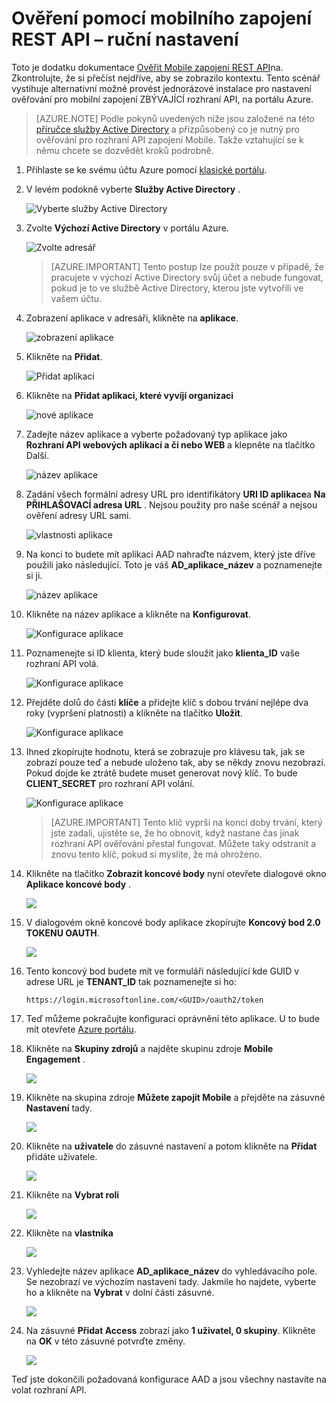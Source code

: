 <properties 
    pageTitle="Ověření pomocí mobilního zapojení REST API – ruční nastavení"
    description="Popisuje, jak ručně nastavit ověřování pro mobilní zapojení REST API" 
    services="mobile-engagement" 
    documentationCenter="mobile" 
    authors="piyushjo"
    manager="erikre"
    editor=""/>

<tags
    ms.service="mobile-engagement"
    ms.devlang="na"
    ms.topic="article"
    ms.tgt_pltfrm="mobile-multiple"
    ms.workload="mobile" 
    ms.date="08/19/2016"
    ms.author="piyushjo"/>

# <a name="authenticate-with-mobile-engagement-rest-apis---manual-setup"></a>Ověření pomocí mobilního zapojení REST API – ruční nastavení

Toto je dodatku dokumentace [Ověřit Mobile zapojení REST API](mobile-engagement-api-authentication.md)na. Zkontrolujte, že si přečíst nejdříve, aby se zobrazilo kontextu. Tento scénář vystihuje alternativní možné provést jednorázové instalace pro nastavení ověřování pro mobilní zapojení ZBÝVAJÍCÍ rozhraní API, na portálu Azure. 

>[AZURE.NOTE] Podle pokynů uvedených níže jsou založené na této [příručce služby Active Directory](../resource-group-create-service-principal-portal.md) a přizpůsobený co je nutný pro ověřování pro rozhraní API zapojení Mobile. Takže vztahující se k němu chcete se dozvědět kroků podrobně. 

1. Přihlaste se ke svému účtu Azure pomocí [klasické portálu](https://manage.windowsazure.com/).

2. V levém podokně vyberte **Služby Active Directory** .

     ![Vyberte služby Active Directory][1]

3. Zvolte **Výchozí Active Directory** v portálu Azure. 

     ![Zvolte adresář][2]

    >[AZURE.IMPORTANT] Tento postup lze použít pouze v případě, že pracujete v výchozí Active Directory svůj účet a nebude fungovat, pokud je to ve službě Active Directory, kterou jste vytvořili ve vašem účtu. 

4. Zobrazení aplikace v adresáři, klikněte na **aplikace**.

     ![zobrazení aplikace][3]

5. Klikněte na **Přidat**. 

     ![Přidat aplikaci][4]

6. Klikněte na **Přidat aplikaci, které vyvíjí organizaci**

     ![nové aplikace][5]

6. Zadejte název aplikace a vyberte požadovaný typ aplikace jako **Rozhraní API webových aplikací a či nebo WEB** a klepněte na tlačítko Další.

     ![název aplikace][6]

7. Zadání všech formální adresy URL pro identifikátory **URI ID aplikace**a **Na PŘIHLAŠOVACÍ adresa URL** . Nejsou použity pro naše scénář a nejsou ověření adresy URL sami.  

     ![vlastnosti aplikace][7]

8. Na konci to budete mít aplikaci AAD nahraďte názvem, který jste dříve použili jako následující. Toto je váš **AD\_aplikace\_název** a poznamenejte si ji.  

     ![název aplikace][8]

9. Klikněte na název aplikace a klikněte na **Konfigurovat**.

     ![Konfigurace aplikace][9]

10. Poznamenejte si ID klienta, který bude sloužit jako **klienta\_ID** vaše rozhraní API volá. 

     ![Konfigurace aplikace][10]

11. Přejděte dolů do části **klíče** a přidejte klíč s dobou trvání nejlépe dva roky (vypršení platnosti) a klikněte na tlačítko **Uložit**. 

     ![Konfigurace aplikace][11]


12. Ihned zkopírujte hodnotu, která se zobrazuje pro klávesu tak, jak se zobrazí pouze teď a nebude uloženo tak, aby se někdy znovu nezobrazí. Pokud dojde ke ztrátě budete muset generovat nový klíč. To bude **CLIENT_SECRET** pro rozhraní API volání. 

     ![Konfigurace aplikace][12]

    >[AZURE.IMPORTANT] Tento klíč vyprší na konci doby trvání, který jste zadali, ujistěte se, že ho obnovit, když nastane čas jinak rozhraní API ověřování přestal fungovat. Můžete taky odstranit a znovu tento klíč, pokud si myslíte, že má ohroženo.
 
13. Klikněte na tlačítko **Zobrazit koncové body** nyní otevřete dialogové okno **Aplikace koncové body** . 

    ![][13]

14. V dialogovém okně koncové body aplikace zkopírujte **Koncový bod 2.0 TOKENU OAUTH**. 

    ![][14]

15. Tento koncový bod budete mít ve formuláři následující kde GUID v adrese URL je **TENANT_ID** tak poznamenejte si ho: 

        https://login.microsoftonline.com/<GUID>/oauth2/token

16. Teď můžeme pokračujte konfiguraci oprávnění této aplikace. U to bude mít otevřete [Azure portálu](https://portal.azure.com). 

17. Klikněte na **Skupiny zdrojů** a najděte skupinu zdroje **Mobile Engagement** .  

    ![][15]

18. Klikněte na skupina zdroje **Můžete zapojit Mobile** a přejděte na zásuvné **Nastavení** tady. 

    ![][16]

19. Klikněte na **uživatele** do zásuvné nastavení a potom klikněte na **Přidat** přidáte uživatele. 

    ![][17]

20. Klikněte na **Vybrat roli**

    ![][18]

21. Klikněte na **vlastníka**

    ![][19]

22. Vyhledejte název aplikace **AD\_aplikace\_název** do vyhledávacího pole. Se nezobrazí ve výchozím nastavení tady. Jakmile ho najdete, vyberte ho a klikněte na **Vybrat** v dolní části zásuvné. 

    ![][20]

23. Na zásuvné **Přidat Access** zobrazí jako **1 uživatel, 0 skupiny**. Klikněte na **OK** v této zásuvné potvrďte změny. 

    ![][21]

Teď jste dokončili požadovaná konfigurace AAD a jsou všechny nastavíte na volat rozhraní API. 

<!-- Images -->
[1]: ./media/mobile-engagement-api-authentication-manual/active-directory.png
[2]: ./media/mobile-engagement-api-authentication-manual/active-directory-details.png
[3]: ./media/mobile-engagement-api-authentication-manual/view-applications.png
[4]: ./media/mobile-engagement-api-authentication-manual/add-icon.png
[5]: ./media/mobile-engagement-api-authentication-manual/what-do-you-want-to-do.png
[6]: ./media/mobile-engagement-api-authentication-manual/tell-us-about-your-application.png
[7]: ./media/mobile-engagement-api-authentication-manual/app-properties.png
[8]: ./media/mobile-engagement-api-authentication-manual/aad-app.png
[9]: ./media/mobile-engagement-api-authentication-manual/configure-menu.png
[10]: ./media/mobile-engagement-api-authentication-manual/client-id.png
[11]: ./media/mobile-engagement-api-authentication-manual/client_secret.png
[12]: ./media/mobile-engagement-api-authentication-manual/keys.png
[13]: ./media/mobile-engagement-api-authentication-manual/view-endpoints.png
[14]: ./media/mobile-engagement-api-authentication-manual/app-endpoints.png
[15]: ./media/mobile-engagement-api-authentication-manual/resource-groups.png
[16]: ./media/mobile-engagement-api-authentication-manual/resource-groups-settings.png
[17]: ./media/mobile-engagement-api-authentication-manual/add-users.png
[18]: ./media/mobile-engagement-api-authentication-manual/add-role.png
[19]: ./media/mobile-engagement-api-authentication-manual/select-role.png
[20]: ./media/mobile-engagement-api-authentication-manual/add-user-select.png
[21]: ./media/mobile-engagement-api-authentication-manual/add-access-final.png



